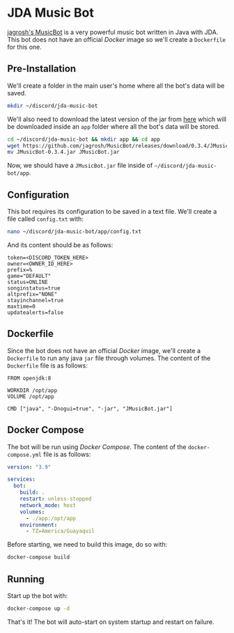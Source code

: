 # JDA Music Bot

[jagrosh's MusicBot](https://github.com/jagrosh/MusicBot) is a very powerful music bot written in Java with JDA. This bot does not have an official *Docker* image so we'll create a `Dockerfile` for this one.

## Pre-Installation

We'll create a folder in the main user's home where all the bot's data will be saved.

```bash
mkdir ~/discord/jda-music-bot
```

We'll also need to download the latest version of the jar from [here](https://github.com/jagrosh/MusicBot/releases) which will be downloaded inside an `app` folder where all the bot's data will be stored.

```bash
cd ~/discord/jda-music-bot && mkdir app && cd app
wget https://github.com/jagrosh/MusicBot/releases/download/0.3.4/JMusicBot-0.3.4.jar
mv JMusicBot-0.3.4.jar JMusicBot.jar
```

Now, we should have a `JMusicBot.jar` file inside of `~/discord/jda-music-bot/app`.

## Configuration

This bot requires its configuration to be saved in a text file. We'll create a file called `config.txt` with:

```bash
nano ~/discord/jda-music-bot/app/config.txt
```

And its content should be as follows:

```text
token=<DISCORD_TOKEN_HERE>
owner=<OWNER_ID_HERE>
prefix=%
game="DEFAULT"
status=ONLINE
songinstatus=true
altprefix="NONE"
stayinchannel=true
maxtime=0
updatealerts=false
```

## Dockerfile

Since the bot does not have an official *Docker* image, we'll create a `Dockerfile` to run any java `jar` file through volumes. The content of the `Dockerfile` file is as follows:

```docker
FROM openjdk:8

WORKDIR /opt/app
VOLUME /opt/app

CMD ["java", "-Dnogui=true", "-jar", "JMusicBot.jar"]
```

## Docker Compose

The bot will be run using *Docker Compose*. The content of the `docker-compose.yml` file is as follows:

```yaml
version: "3.9"

services:
  bot:
    build: .
    restart: unless-stopped
    network_mode: host
    volumes:
      - ./app:/opt/app
    environment:
      - TZ=America/Guayaquil
```

Before starting, we need to build this image, do so with:

```bash
docker-compose build
```

## Running

Start up the bot with:

```bash
docker-compose up -d
```

That's it! The bot will auto-start on system startup and restart on failure.
